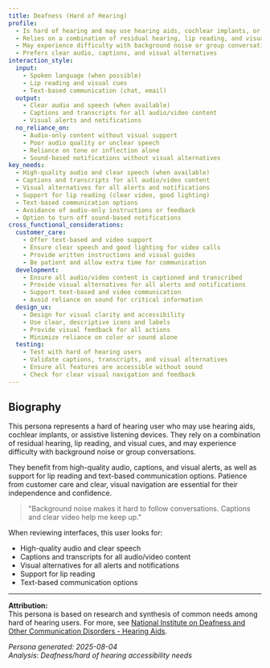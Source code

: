 ```yaml
---
title: Deafness (Hard of Hearing)
profile:
  - Is hard of hearing and may use hearing aids, cochlear implants, or assistive listening devices
  - Relies on a combination of residual hearing, lip reading, and visual cues
  - May experience difficulty with background noise or group conversations
  - Prefers clear audio, captions, and visual alternatives
interaction_style:
  input:
    - Spoken language (when possible)
    - Lip reading and visual cues
    - Text-based communication (chat, email)
  output:
    - Clear audio and speech (when available)
    - Captions and transcripts for all audio/video content
    - Visual alerts and notifications
  no_reliance_on:
    - Audio-only content without visual support
    - Poor audio quality or unclear speech
    - Reliance on tone or inflection alone
    - Sound-based notifications without visual alternatives
key_needs:
  - High-quality audio and clear speech (when available)
  - Captions and transcripts for all audio/video content
  - Visual alternatives for all alerts and notifications
  - Support for lip reading (clear video, good lighting)
  - Text-based communication options
  - Avoidance of audio-only instructions or feedback
  - Option to turn off sound-based notifications
cross_functional_considerations:
  customer_care:
    - Offer text-based and video support
    - Ensure clear speech and good lighting for video calls
    - Provide written instructions and visual guides
    - Be patient and allow extra time for communication
  development:
    - Ensure all audio/video content is captioned and transcribed
    - Provide visual alternatives for all alerts and notifications
    - Support text-based and video communication
    - Avoid reliance on sound for critical information
  design_ux:
    - Design for visual clarity and accessibility
    - Use clear, descriptive icons and labels
    - Provide visual feedback for all actions
    - Minimize reliance on color or sound alone
  testing:
    - Test with hard of hearing users
    - Validate captions, transcripts, and visual alternatives
    - Ensure all features are accessible without sound
    - Check for clear visual navigation and feedback
---
```


## Biography

This persona represents a hard of hearing user who may use hearing aids, cochlear implants, or assistive listening devices. They rely on a combination of residual hearing, lip reading, and visual cues, and may experience difficulty with background noise or group conversations.

They benefit from high-quality audio, captions, and visual alerts, as well as support for lip reading and text-based communication options. Patience from customer care and clear, visual navigation are essential for their independence and confidence.

> "Background noise makes it hard to follow conversations. Captions and clear video help me keep up."

When reviewing interfaces, this user looks for:
- High-quality audio and clear speech
- Captions and transcripts for all audio/video content
- Visual alternatives for all alerts and notifications
- Support for lip reading
- Text-based communication options

---

**Attribution:**  
This persona is based on research and synthesis of common needs among hard of hearing users. For more, see [National Institute on Deafness and Other Communication Disorders - Hearing Aids](https://www.nidcd.nih.gov/health/hearing-aids).

*Persona generated: 2025-08-04*  
*Analysis: Deafness/hard of hearing accessibility needs*
